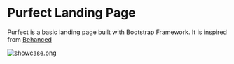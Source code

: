 # Purfect Landing Page

Purfect is a basic landing page built with Bootstrap Framework. It is inspired from [Behanced](https://www.behance.net/gallery/103853429/Landing-Page)

[![showcase.png](https://i.postimg.cc/T3znhVGT/showcase.png)](https://postimg.cc/mPSP5Ftn)